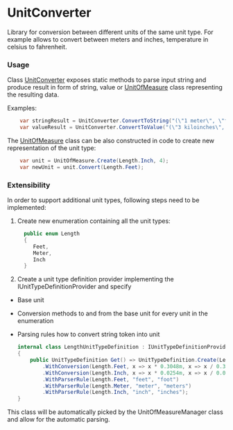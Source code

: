 # UnitConverter
Library for conversion between different units of the same unit type. For example allows to convert between meters and inches, 
temperature in celsius to fahrenheit.

### Usage

Class [UnitConverter](UnitConverter/Model/UnitConverter.cs) exposes static methods to parse input string and produce result in form of string, value or 
[UnitOfMeasure](UnitConverter/Model/UnitOfMeasure.cs) class representing the resulting data.

Examples:
```csharp
    var stringResult = UnitConverter.ConvertToString("(\"1 meter\", \"feet\")"); // 3.28 feet
    var valueResult = UnitConverter.ConvertToValue("(\"3 kiloinches\", \"meter\")"); // 76.2
```

The [UnitOfMeasure](UnitConverter/Model/UnitOfMeasure.cs) class can be also constructed in code to create new representation
of the unit type:
```csharp
    var unit = UnitOfMeasure.Create(Length.Inch, 4);
    var newUnit = unit.Convert(Length.Feet);
```

### Extensibility

In order to support additional unit types, following steps need to be implemented:

1) Create new enumeration containing all the unit types:
    ```csharp
      public enum Length
      {
         Feet,
         Meter,
         Inch
      }
    ```
2) Create a unit type definition provider implementing the IUnitTypeDefinitionProvider and specify
- Base unit
- Conversion methods to and from the base unit for every unit in the enumeration
- Parsing rules how to convert string token into unit

   ```csharp
   internal class LengthUnitTypeDefinition : IUnitTypeDefinitionProvider
   {
       public UnitTypeDefinition Get() => UnitTypeDefinition.Create(Length.Meter) // base unit
           .WithConversion(Length.Feet, x => x * 0.3048m, x => x / 0.3048m) // how to convert feet->meter and meter->feet
           .WithConversion(Length.Inch, x => x * 0.0254m, x => x / 0.0254m)
           .WithParserRule(Length.Feet, "feet", "foot")
           .WithParserRule(Length.Meter, "meter", "meters")
           .WithParserRule(Length.Inch, "inch", "inches");
   }
   ```
  
This class will be automatically picked by the UnitOfMeasureManager class and allow for the automatic parsing.